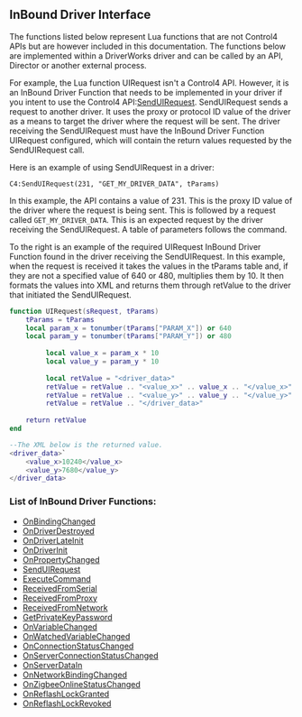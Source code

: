 ## InBound Driver Interface

The functions listed below represent Lua functions that are not Control4 APIs but are however included in this documentation. The functions below are implemented within a DriverWorks driver and can be called by an API, Director or another external process.

For example, the Lua function UIRequest isn't a Control4 API. However, it is an InBound Driver Function that needs to be implemented in your driver if you intent to use the Control4 API:[SendUIRequest][1]. SendUIRequest sends a request to another driver. It uses the proxy or protocol ID value of the driver as a means to target the driver where the request will be sent. The driver receiving the SendUIRequest must have the InBound Driver Function UIRequest configured, which will contain the return values requested by the SendUIRequest call.

Here is an example of using SendUIRequest in a driver:

`C4:SendUIRequest(231, "GET_MY_DRIVER_DATA", tParams)`

In this example, the API contains a value of 231. This is the proxy ID value of the driver where the request is being sent. This is followed by a request called  `GET_MY_DRIVER_DATA`. This is an expected request by the driver receiving the SendUIRequest. A table of parameters follows the command.

To the right is an example of the required UIRequest InBound Driver Function found in the driver receiving the SendUIRequest. In this example, when the request is received it takes the values in the tParams table and, if they are not a specified value of 640 or 480, multiplies them by 10. It then formats the values into XML and returns them through retValue to the driver that initiated the SendUIRequest.

```lua
function UIRequest(sRequest, tParams)
    tParams = tParams
    local param_x = tonumber(tParams["PARAM_X"]) or 640
    local param_y = tonumber(tParams["PARAM_Y"]) or 480
               
         local value_x = param_x * 10
         local value_y = param_y * 10
               
         local retValue = "<driver_data>"
         retValue = retValue .. "<value_x>" .. value_x .. "</value_x>"
         retValue = retValue .. "<value_y>" .. value_y .. "</value_y>"
         retValue = retValue .. "</driver_data>"
               
    return retValue
end

--The XML below is the returned value.
<driver_data>`
    <value_x>10240</value_x>
    <value_y>7680</value_y>
</driver_data>
```

### List of InBound Driver Functions:
- [OnBindingChanged][2]
- [OnDriverDestroyed][3]
- [OnDriverLateInit][4]
- [OnDriverInit][5]
- [OnPropertyChanged][6]
- [SendUIRequest][7]
- [ExecuteCommand][8]
- [ReceivedFromSerial][9]
- [ReceivedFromProxy][10]
- [ReceivedFromNetwork][11]
- [GetPrivateKeyPassword][12]
- [OnVariableChanged][13]
- [OnWatchedVariableChanged][14]
- [OnConnectionStatusChanged][15]
- [OnServerConnectionStatusChanged][16]
- [OnServerDataIn][17]
- [OnNetworkBindingChanged][18]
- [OnZigbeeOnlineStatusChanged][19]
- [OnReflashLockGranted][20]
- [OnReflashLockRevoked][21]

[1]:	https://snap-one.github.io/docs-driverworks-api/#senduirequest
[2]:	https://snap-one.github.io/docs-driverworks-api/#onbindingchanged
[3]:	https://snap-one.github.io/docs-driverworks-api/#ondriverdestroyed
[4]:	https://snap-one.github.io/docs-driverworks-api/#ondriverlateinit
[5]:	https://snap-one.github.io/docs-driverworks-api/#ondriverinit
[6]:	https://snap-one.github.io/docs-driverworks-api/#onpropertychanged
[7]:	https://snap-one.github.io/docs-driverworks-api/#senduirequest
[8]:	https://snap-one.github.io/docs-driverworks-api/#executecommand
[9]:	https://snap-one.github.io/docs-driverworks-api/#receivedfromserial
[10]:	https://snap-one.github.io/docs-driverworks-api/#receivedfromproxy
[11]:	https://snap-one.github.io/docs-driverworks-api/#receivedfromnetwork
[12]:	https://snap-one.github.io/docs-driverworks-api/#getprivatekeypassword
[13]:	https://snap-one.github.io/docs-driverworks-api/#onvariablechanged
[14]:	https://snap-one.github.io/docs-driverworks-api/#onwatchedvariablechanged
[15]:	https://snap-one.github.io/docs-driverworks-api/#onconnectionstatuschanged
[16]:	https://snap-one.github.io/docs-driverworks-api/#onserverconnectionstatuschanged
[17]:	https://snap-one.github.io/docs-driverworks-api/#onserverdatain
[18]:	https://snap-one.github.io/docs-driverworks-api/#onnetworkbindingchanged
[19]:	https://snap-one.github.io/docs-driverworks-api/#onzigbeeonlinestatuschanged
[20]:	https://snap-one.github.io/docs-driverworks-api/#onreflashlockgranted
[21]:	https://snap-one.github.io/docs-driverworks-api/#onreflashlockrevoked